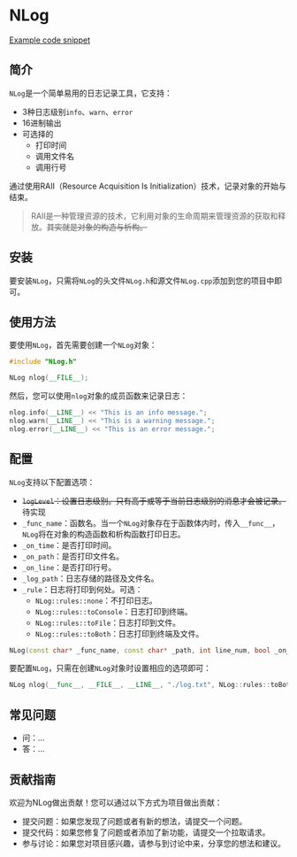 # NLog

[Example code snippet](NLog.h#L10-L20)


## 简介

`NLog`是一个简单易用的日志记录工具，它支持：

-   3种日志级别`info`、`warn`、`error`
-   16进制输出
-   可选择的
    -   打印时间
    -   调用文件名
    -   调用行号

通过使用RAII（Resource Acquisition Is Initialization）技术，记录对象的开始与结束。

>   RAII是一种管理资源的技术，它利用对象的生命周期来管理资源的获取和释放。~~其实就是对象的构造与析构。~~

## 安装

要安装`NLog`，只需将`NLog`的头文件`NLog.h`和源文件`NLog.cpp`添加到您的项目中即可。

## 使用方法

要使用`NLog`，首先需要创建一个`NLog`对象：

```c++
#include "NLog.h"

NLog nlog(__FILE__);
```

然后，您可以使用`nlog`对象的成员函数来记录日志：

```c++
nlog.info(__LINE__) << "This is an info message.";
nlog.warn(__LINE__) << "This is a warning message.";
nlog.error(__LINE__) << "This is an error message.";
```

## 配置

`NLog`支持以下配置选项：

- ~~`logLevel`：设置日志级别。只有高于或等于当前日志级别的消息才会被记录。~~	待实现
- `_func_name`：函数名。当一个`NLog`对象存在于函数体内时，传入`__func__`，`NLog`将在对象的构造函数和析构函数打印日志。
- `_on_time`：是否打印时间。
- `_on_path`：是否打印文件名。
- `_on_line`：是否打印行号。
- `_log_path`：日志存储的路径及文件名。
- `_rule`：日志将打印到何处。可选：
    - `NLog::rules::none`：不打印日志。
    - `NLog::rules::toConsole`：日志打印到终端。
    - `NLog::rules::toFile`：日志打印到文件。
    - `NLog::rules::toBoth`：日志打印到终端及文件。



```c++
NLog(const char* _func_name, const char* _path, int line_num, bool _on_time = false, bool _on_path = false, bool _on_line = true, const char* _log_path = "", rules _rule = toConsole);
```

要配置`NLog`，只需在创建`NLog`对象时设置相应的选项即可：

```c++
NLog nlog(__func__, __FILE__, __LINE__, "./log.txt", NLog::rules::toBoth, true, true, true);
```

## 常见问题

- 问：...
- 答：...

## 贡献指南

欢迎为NLog做出贡献！您可以通过以下方式为项目做出贡献：

- 提交问题：如果您发现了问题或者有新的想法，请提交一个问题。
- 提交代码：如果您修复了问题或者添加了新功能，请提交一个拉取请求。
- 参与讨论：如果您对项目感兴趣，请参与到讨论中来，分享您的想法和建议。

